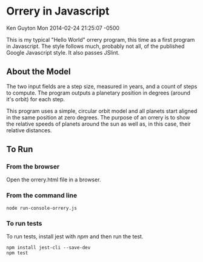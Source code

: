 Orrery in Javascript
====================



Ken Guyton
Mon 2014-02-24 21:25:07 -0500



This is my typical "Hello World" orrery program, this time as a first
program in Javascript.  The style follows much, probably not all, of
the published Google Javascript style.  It also passes JSlint.


About the Model
---------------

The two input fields are a step size, measured in years, and a count
of steps to compute.  The program outputs a planetary position in
degrees (around it's orbit) for each step.

This program uses a simple, circular orbit model and all planets start
aligned in the same position at zero degrees.  The purpose of an
orrery is to show the relative speeds of planets around the sun as
well as, in this case, their relative distances.


To Run
------

### From the browser

Open the orrery.html file in a browser.


### From the command line

    node run-console-orrery.js


### To run tests

To run tests, install jest with *npm* and then run the test.


    npm install jest-cli --save-dev
    npm test

